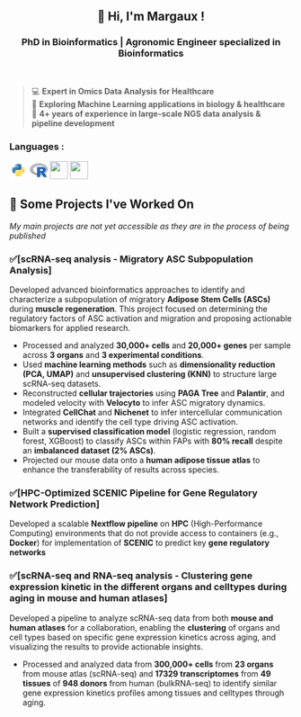 <h2 align="center">👋 Hi, I'm Margaux !</h2>
<h3 align="center"><strong>PhD in Bioinformatics | Agronomic Engineer specialized in Bioinformatics</strong></h3>
<br/>

> 💻 **Expert in Omics Data Analysis for Healthcare**  
> 🤖 **Exploring Machine Learning applications in biology & healthcare**  
> 🚀 **4+ years of experience in large-scale NGS data analysis & pipeline development**

### Languages :
<img height="32" width="32" src="https://raw.githubusercontent.com/github/explore/80688e429a7d4ef2fca1e82350fe8e3517d3494d/topics/python/python.png?size=48" /> <img height="32" width="32" src="https://raw.githubusercontent.com/github/explore/80688e429a7d4ef2fca1e82350fe8e3517d3494d/topics/r/r.png?size=48" />
<img height="32" width="32" src="https://www.svgrepo.com/show/353478/bash-icon.svg" />
<img height="32" width="32" src="https://cdn-icons-png.freepik.com/512/17266/17266015.png" />

## 🚀 Some Projects I've Worked On

*My main projects are not yet accessible as they are in the process of being published*

### ✅[scRNA-seq analysis - Migratory ASC Subpopulation Analysis]
Developed advanced bioinformatics approaches to identify and characterize a subpopulation of migratory **Adipose Stem Cells (ASCs)** during **muscle regeneration**. This project focused on determining the regulatory factors of ASC activation and migration and proposing actionable biomarkers for applied research.

- Processed and analyzed **30,000+ cells** and **20,000+ genes** per sample across **3 organs** and **3 experimental conditions**.
- Used **machine learning methods** such as **dimensionality reduction (PCA, UMAP)** and **unsupervised clustering (KNN)** to structure large scRNA-seq datasets.
- Reconstructed **cellular trajectories** using **PAGA Tree** and **Palantir**, and modeled velocity with **Velocyto** to infer ASC migratory dynamics.
- Integrated **CellChat** and **Nichenet** to infer intercellular communication networks and identify the cell type driving ASC activation.
- Built a **supervised classification model** (logistic regression, random forest, XGBoost) to classify ASCs within FAPs with **80% recall** despite an **imbalanced dataset (2% ASCs)**.
- Projected our mouse data onto a **human adipose tissue atlas** to enhance the transferability of results across species.

### ✅[HPC-Optimized SCENIC Pipeline for Gene Regulatory Network Prediction]
Developed a scalable **Nextflow pipeline** on **HPC** (High-Performance Computing) environments that do not provide access to containers (e.g., **Docker**) for implementation of **SCENIC** to predict key **gene regulatory networks**

### ✅[scRNA-seq and RNA-seq analysis - Clustering gene expression kinetic in the different organs and celltypes during aging in mouse and human atlases]
Developed a pipeline to analyze scRNA-seq data from both **mouse and human atlases** for a collaboration, enabling the **clustering** of organs and cell types based on specific gene expression kinetics across aging, and visualizing the results to provide actionable insights.
- Processed and analyzed data from **300,000+ cells** from **23 organs** from mouse atlas (scRNA-seq) and **17329 transcriptomes** from **49 tissues** of **948 donors** from human (bulkRNA-seq) to identify similar gene expression kinetics profiles among tissues and celltypes through aging.


